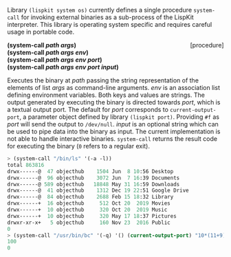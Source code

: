Library `(lispkit system os)` currently defines a single procedure `system-call` for invoking external binaries as a sub-process of the LispKit interpreter. This library is operating system specific and requires careful usage in portable code.

**(system-call _path args_)** &nbsp;&nbsp;&nbsp; <span style="float:right;text-align:rigth;">[procedure]</span>  
**(system-call _path args env_)**  
**(system-call _path args env port_)**  
**(system-call _path args env port input_)**  

Executes the binary at _path_ passing the string representation of the elements of list _args_ as command-line arguments. _env_ is an association list defining environment variables. Both keys and values are strings. The output generated by executing the binary is directed towards _port_, which is a textual output port. The default for _port_ corresponds to `current-output-port`, a parameter object defined by library `(lispkit port)`. Providing `#f` as _port_ will send the output to `/dev/null`. _input_ is an optional string which can be used to pipe data into the binary as input. The current implementation is not able to handle interactive binaries. `system-call` returns the result code for executing the binary (`0` refers to a regular exit).

```scheme
> (system-call "/bin/ls" '(-a -l))
total 863816
drwx------@  47 objecthub    1504 Jun  8 10:56 Desktop
drwx------@  96 objecthub    3072 Jun  7 16:39 Documents
drwx------@ 589 objecthub   18848 May 31 16:59 Downloads
drwx------@  41 objecthub    1312 Dec 19 22:51 Google Drive
drwx------@  84 objecthub    2688 Feb 15 18:32 Library
drwx------+  16 objecthub     512 Oct 20  2019 Movies
drwx------+  10 objecthub     320 Oct 20  2019 Music
drwx------+  10 objecthub     320 May 17 18:37 Pictures
drwxr-xr-x+   5 objecthub     160 Nov 23  2016 Public
0
> (system-call "/usr/bin/bc" '(-q) '() (current-output-port) "10*(11+9)/2\n")
100
0
```
